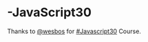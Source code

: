 # -JavaScript30

Thanks to [@wesbos](https://github.com/wesbos) for [#Javascript30](https://javascript30.com) Course.
